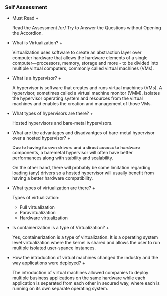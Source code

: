 ### Self Assessment

+ Must Read +

    Read the Assessment *[or]* Try to Answer the Questions without Opening the Accordion.

+ What is Virtualization? +
  
    Virtualization uses software to create an abstraction layer over computer hardware that allows the hardware elements of a single computer—processors, memory, storage and more - to be divided into multiple virtual computers, commonly called virtual machines (VMs).

+ What is a hypervisor? +

    A hypervisor is software that creates and runs virtual machines (VMs). A hypervisor, sometimes called a virtual machine monitor (VMM), isolates the hypervisor operating system and resources from the virtual machines and enables the creation and management of those VMs.

+ What types of hypervisors are there? +

    Hosted hypervisors and bare-metal hypervisors.

+ What are the advantages and disadvantges of bare-metal hypervisor over a hosted hypervisor? +

    Due to having its own drivers and a direct access to hardware components, a baremetal hypervisor will often have better performances along with stability and scalability.

    On the other hand, there will probably be some limitation regarding loading (any) drivers so a hosted hypervisor will usually benefit from having a better hardware compatibility.

+ What types of virtualization are there? +

    Types of virtualization:
    - Full virtualization
    - Paravirtualization
    - Hardware virtualization

+ Is containerization is a type of Virtualization? +

    Yes, containerization is a type of virtualization. It is a operating system level virtualization where the kernel is shared and allows the user to run multiple isolated user-spance instances.

+ How the introduction of virtual machines changed the industry and the way applications were deployed? +

    The introduction of virtual machines allowed companies to deploy multiple business applications on the same hardware while each application is separated from each other in secured way, where each is running on its own separate operating system.